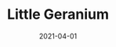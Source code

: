 ---
description: "Pattern%3A%20Little%20%7C%20Color%3A%20Geranium%20%7C%20Width%3A%2054%u201D%20%7C%20Content%3A%20100%25%20Polyester%20%7C%20Abrasion%3A%2050%2C000%20Double%20Rubs%20-%20Wyzenbeek%20Method%20%7C%20Repeat%3A%20n/a%20%7C%20Finish%3A%20INCASE%20by%20CRYPTON%20%7C%20Flammability%3A%20NFPA%20260%2C%20UFAC%20Class%201%2C%20CAL%20117%20%7C%20Applications%3A%20Contract%20/%20Hospitality%2C%20Residential%20%7C%20"
tags: 
  - "Lark Fontaine"
  - "Little"
  - "Textiles"
image_primary: "img/Geranium_large.jpg"
href: "https://www.larkfontaine.com/collections/textiles/products/little-geranium"
designer: "Lark Fontaine"
title: "Little Geranium"
category: "Textiles"
subtitle: ""
manufacturer: "Lark Fontaine"
slug: "/manufacturers/lark-fontaine/textiles/lark-fontaine-little-geranium"
date: "2021-04-01"
---